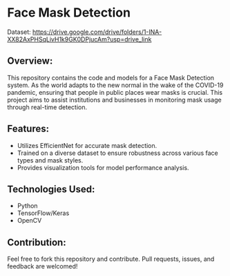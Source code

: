 # Face Mask Detection
Dataset: https://drive.google.com/drive/folders/1-INA-XX82AxPHSqLivH1k9GK0DPjucAm?usp=drive_link

## Overview:

This repository contains the code and models for a Face Mask Detection system. As the world adapts to the new normal in the wake of the COVID-19 pandemic, ensuring that people in public places wear masks is crucial. This project aims to assist institutions and businesses in monitoring mask usage through real-time detection.

## Features:

+ Utilizes EfficientNet for accurate mask detection.
+ Trained on a diverse dataset to ensure robustness across various face types and mask styles.
+ Provides visualization tools for model performance analysis.

## Technologies Used:
+ Python
+ TensorFlow/Keras
+ OpenCV

## Contribution:
Feel free to fork this repository and contribute. Pull requests, issues, and feedback are welcomed!

